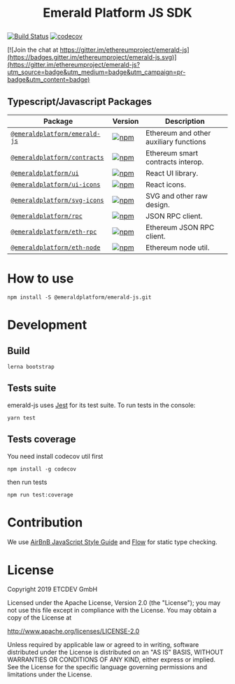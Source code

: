 <h1 align="center">
    <p align="center">Emerald Platform JS SDK</p>
</h1>

[![Build Status](https://travis-ci.org/ETCDEVTeam/emerald-js.svg?branch=master)](https://travis-ci.org/ETCDEVTeam/emerald-js)
[![codecov](https://codecov.io/gh/ETCDEVTeam/emerald-js/branch/master/graph/badge.svg)](https://codecov.io/gh/ETCDEVTeam/emerald-js)



[![Join the chat at https://gitter.im/ethereumproject/emerald-js](https://badges.gitter.im/ethereumproject/emerald-js.svg)](https://gitter.im/ethereumproject/emerald-js?utm_source=badge&utm_medium=badge&utm_campaign=pr-badge&utm_content=badge)



## Typescript/Javascript Packages


| Package                                                  | Version                                                                                                                 | Description                                                                                       |
| -------------------------------------------------------- | ----------------------------------------------------------------------------------------------------------------------- | ------------------------------------------------------------------------------------------------- |
| [`@emeraldplatform/emerald-js`](/packages/emerald-js)                               | [![npm](https://img.shields.io/npm/v/@emeraldplatform/emerald-js.svg)](https://www.npmjs.com/package/@emeraldplatform/emerald-js)                                   | Ethereum and other auxiliary functions |
| [`@emeraldplatform/contracts`](/packages/contracts) | [![npm](https://img.shields.io/npm/v/@emeraldplatform/contracts.svg)](https://www.npmjs.com/package/@emeraldplatform/contracts) | Ethereum smart contracts interop.    |
| [`@emeraldplatform/ui`](/packages/ui) | [![npm](https://img.shields.io/npm/v/@emeraldplatform/ui.svg)](https://www.npmjs.com/package/@emeraldplatform/ui) | React UI library.    |
| [`@emeraldplatform/ui-icons`](/packages/ui-icons) | [![npm](https://img.shields.io/npm/v/@emeraldplatform/ui-icons.svg)](https://www.npmjs.com/package/@emeraldplatform/ui-icons) | React icons.    |
| [`@emeraldplatform/svg-icons`](/packages/svg-icons) | [![npm](https://img.shields.io/npm/v/@emeraldplatform/svg-icons.svg)](https://www.npmjs.com/package/@emeraldplatform/svg-icons) | SVG and other raw design.    |
| [`@emeraldplatform/rpc`](/packages/rpc) | [![npm](https://img.shields.io/npm/v/@emeraldplatform/rpc.svg)](https://www.npmjs.com/package/@emeraldplatform/rpc) | JSON RPC client.    |
| [`@emeraldplatform/eth-rpc`](/packages/eth-rpc) | [![npm](https://img.shields.io/npm/v/@emeraldplatform/eth-rpc.svg)](https://www.npmjs.com/package/@emeraldplatform/eth-rpc) | Ethereum JSON RPC client.    |
| [`@emeraldplatform/eth-node`](/packages/eth-node) | [![npm](https://img.shields.io/npm/v/@emeraldplatform/eth-node.svg)](https://www.npmjs.com/package/@emeraldplatform/eth-node) | Ethereum node util.    |

# How to use

```
npm install -S @emeraldplatform/emerald-js.git

```

# Development

## Build

```
lerna bootstrap
```

## Tests suite
emerald-js uses [Jest](http://facebook.github.io/jest/) for its test suite. To run tests in the console:

```
yarn test
```

## Tests coverage

You need install codecov util first

```
npm install -g codecov
```

then run tests

```
npm run test:coverage
```

# Contribution

We use [AirBnB JavaScript Style Guide](https://github.com/airbnb/javascript) and [Flow](https://flow.org/) for static type checking.

# License

Copyright 2019 ETCDEV GmbH

Licensed under the Apache License, Version 2.0 (the "License");
you may not use this file except in compliance with the License.
You may obtain a copy of the License at

http://www.apache.org/licenses/LICENSE-2.0

Unless required by applicable law or agreed to in writing, software
distributed under the License is distributed on an "AS IS" BASIS,
WITHOUT WARRANTIES OR CONDITIONS OF ANY KIND, either express or implied.
See the License for the specific language governing permissions and
limitations under the License.